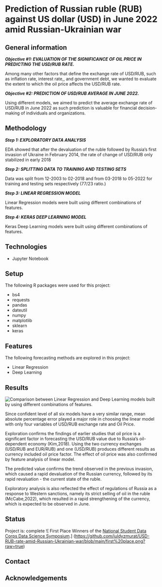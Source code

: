 # Prediction of Russian ruble (RUB) against US dollar (USD) in June 2022 amid Russian-Ukrainian war

## General information 
***Objective #1: EVALUATION OF THE SIGNIFICANCE OF OIL PRICE IN PREDICTING THE USD/RUB RATE.***

Among many other factors that define the exchange rate of USD/RUB, such as inflation rate, interest rate,, and government debt, we wanted to evaluate the extent to which the oil price affects the USD/RUB rate. 

***Objective #2: PREDICTION OF USD/RUB AVERAGE IN JUNE 2022.***

Using different models, we aimed to predict the average exchange rate of USD/RUB in June 2022 as such prediction is valuable for financial decision-making of individuals and organizations. 

## Methodology
***Step 1: EXPLORATORY  DATA  ANALYSIS*** 

EDA showed that after the devaluation of the ruble followed by  Russia’s first invasion of Ukraine in February 2014, the rate of change of USD/RUB only stabilized in early 2018

***Step 2: SPLITTING DATA TO TRAINING AND TESTING SETS***

Data was split from 12-2003 to 02-2018 and from 03-2018 to 05-2022 for training and testing sets respectively (77/23 ratio.) 

***Step 3:  LINEAR REGRESSION MODEL***

Linear Regression models were built using different combinations of features.

***Step 4:  KERAS DEEP LEARNING MODEL***

Keras Deep Learning models were built using different combinations of features.

## Technologies 
* Jupyter Notebook

## Setup 
The following R packages were used for this project: 

* bs4
* requests
* pandas
* dateutil 
* numpy 
* matplotlib
* sklearn
* keras

## Features 
The following forecasting methods are explored in this project:

* Linear Regression
* Deep Learning 

## Results 
![Comparison between Linear Regression and Deep Learning models built by using different combinations of features.](https://github.com/juldyzmurat/USD-RUB-rate-amid-Russian-Ukrainian-war/blob/main/Results.png?raw=true)

Since confident level of all six models have a very similar range, mean absolute percentage error played a major role in choosing the linear model with only four variables of USD/RUB exchange rate and Oil Price.

Exploration confirms the findings of earlier studies that oil price is a significant factor in forecasting the USD/RUB value due to Russia’s oil-dependent economy (Kim,2018). Using the two currency exchanges (USD/RUB and EUR/RUB) and one (USD/RUB) produces different results as currency included oil price factor. The effect of oil price was also confirmed by feature analysis of linear model. 

The predicted value confirms the trend observed in the previous invasion, which caused a rapid devaluation of the Russian currency, followed by its rapid revaluation - the current state of the ruble. 

Exploratory analysis is also reflected the effect of regulations of Russia as a response to Western sanctions, namely its strict selling of oil in the ruble (McCabe,2022), which resulted in a rapid strengthening of the currency, which is expected to be observed in June. 

## Status 
Project is: complete
![ First Place Winners of the [National Student Data Corps Data Science Symposium](https://nebigdatahub.org/nsdc/nsdc-dss/).] (https://github.com/juldyzmurat/USD-RUB-rate-amid-Russian-Ukrainian-war/blob/main/first%20place.png?raw=true)

## Contact 

## Acknowledgements 

